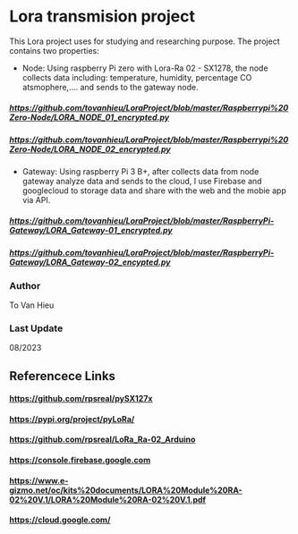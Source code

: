 # Lora transmision project
This Lora project uses for studying and researching purpose.
The project contains two properties:
+ Node: Using raspberry Pi zero with Lora-Ra 02 - SX1278, the node collects data including: temperature, humidity, percentage CO atsmophere,.... and sends to the gateway node.
##### https://github.com/tovanhieu/LoraProject/blob/master/Raspberrypi%20Zero-Node/LORA_NODE_01_encrypted.py
##### https://github.com/tovanhieu/LoraProject/blob/master/Raspberrypi%20Zero-Node/LORA_NODE_02_encrypted.py
+ Gateway: Using raspberry Pi 3 B+, after collects data from node gateway analyze data and sends to the cloud, I use Firebase and googlecloud  to storage data and share with the web and the mobie app via API.
##### https://github.com/tovanhieu/LoraProject/blob/master/RaspberryPi-Gateway/LORA_Gateway-01_encrypted.py
##### https://github.com/tovanhieu/LoraProject/blob/master/RaspberryPi-Gateway/LORA_Gateway-02_encypted.py
### Author 
To Van Hieu
### Last Update 
08/2023
## Referencece Links
#### https://github.com/rpsreal/pySX127x
#### https://pypi.org/project/pyLoRa/
#### https://github.com/rpsreal/LoRa_Ra-02_Arduino
#### https://console.firebase.google.com
#### https://www.e-gizmo.net/oc/kits%20documents/LORA%20Module%20RA-02%20V.1/LORA%20Module%20RA-02%20V.1.pdf
#### https://cloud.google.com/
